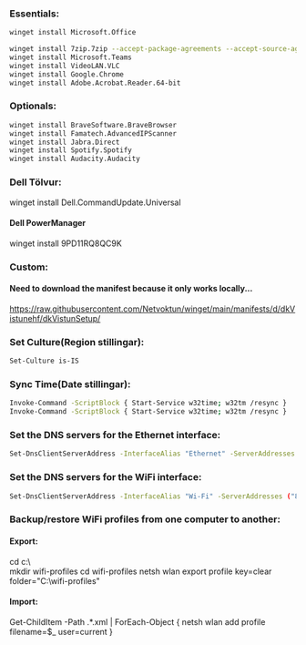 ### Essentials:  
```bash
winget install Microsoft.Office
```
```bash
winget install 7zip.7zip --accept-package-agreements --accept-source-agreements  
winget install Microsoft.Teams  
winget install VideoLAN.VLC  
winget install Google.Chrome  
winget install Adobe.Acrobat.Reader.64-bit  
```

### Optionals:  
```bash
winget install BraveSoftware.BraveBrowser  
winget install Famatech.AdvancedIPScanner  
winget install Jabra.Direct  
winget install Spotify.Spotify  
winget install Audacity.Audacity  
```

### Dell Tölvur:
winget install Dell.CommandUpdate.Universal
#### Dell PowerManager
winget install 9PD11RQ8QC9K

### Custom:  
#### Need to download the manifest because it only works locally...
https://raw.githubusercontent.com/Netvoktun/winget/main/manifests/d/dkVistunehf/dkVistunSetup/
  
### Set Culture(Region stillingar):
```bash
Set-Culture is-IS
```

### Sync Time(Date stillingar):
```bash
Invoke-Command -ScriptBlock { Start-Service w32time; w32tm /resync }
Invoke-Command -ScriptBlock { Start-Service w32time; w32tm /resync }
```
### Set the DNS servers for the Ethernet interface:  
```bash
Set-DnsClientServerAddress -InterfaceAlias "Ethernet" -ServerAddresses ("8.8.8.8", "8.8.4.4")
```
### Set the DNS servers for the WiFi interface:  
```bash
Set-DnsClientServerAddress -InterfaceAlias "Wi-Fi" -ServerAddresses ("8.8.8.8", "8.8.4.4")
```
### Backup/restore WiFi profiles from one computer to another:  
#### Export:  
cd c:\  
mkdir wifi-profiles
cd wifi-profiles
netsh wlan export profile key=clear folder="C:\wifi-profiles"

#### Import:  
Get-ChildItem -Path .\*.xml | ForEach-Object { netsh wlan add profile filename=$_ user=current }
  
  
